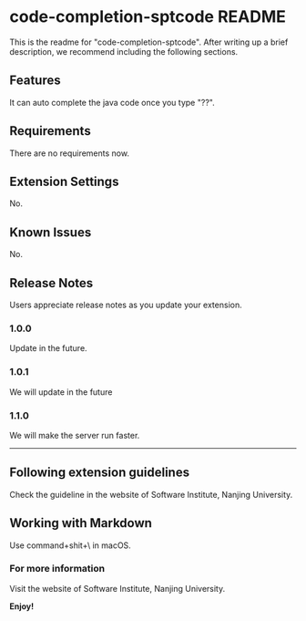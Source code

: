 # code-completion-sptcode README

This is the readme for "code-completion-sptcode". After writing up a brief description, we recommend including the following sections.

## Features

It can auto complete the java code once you type "??".

## Requirements

There are no requirements now.

## Extension Settings

No.

## Known Issues

No.

## Release Notes

Users appreciate release notes as you update your extension.

### 1.0.0

Update in the future.

### 1.0.1

We will update in the future

### 1.1.0

We will make the server run faster.

-----------------------------------------------------------------------------------------------------------
## Following extension guidelines

Check the guideline in the website of Software Institute, Nanjing University.

## Working with Markdown

Use command+shit+\ in macOS.

### For more information

Visit the website of Software Institute, Nanjing University.

**Enjoy!**
